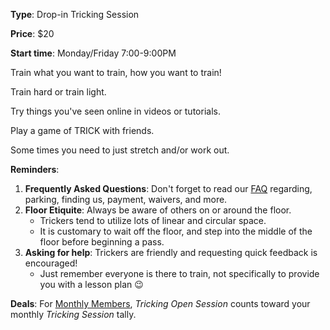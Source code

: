 **Type**: Drop-in Tricking Session

**Price**: $20

**Start time**: Monday/Friday 7:00-9:00PM

Train what you want to train, how you want to train!  

Train hard or train light.

Try things you've seen online in videos or tutorials.

Play a game of TRICK with friends.

Some times you need to just stretch and/or work out.

**Reminders**: 
1. **Frequently Asked Questions**: Don't forget to read our [FAQ](./faq.html) regarding, parking, finding us, payment, waivers, and more.
2. **Floor Etiquite**: Always be aware of others on or around the floor.
    - Trickers tend to utilize lots of linear and circular space.  
    - It is customary to wait off the floor, and step into the middle of the floor before beginning a pass.
3. **Asking for help**: Trickers are friendly and requesting quick feedback is encouraged!  
    - Just remember everyone is there to train, not specifically to provide you with a lesson plan 😉


**Deals**: For [Monthly Members](./memberships.html), *Tricking Open Session* counts toward your monthly *Tricking Session* tally. 